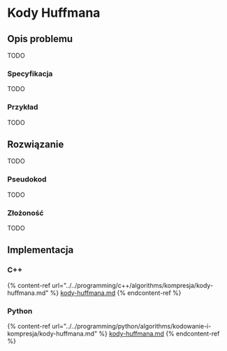 # Kody Huffmana

## Opis problemu

TODO

### Specyfikacja

TODO

### Przykład

TODO

## Rozwiązanie

TODO

### Pseudokod

TODO

### Złożoność

TODO

## Implementacja

### C++

{% content-ref url="../../programming/c++/algorithms/kompresja/kody-huffmana.md" %}
[kody-huffmana.md](../../programming/c++/algorithms/kompresja/kody-huffmana.md)
{% endcontent-ref %}

### Python

{% content-ref url="../../programming/python/algorithms/kodowanie-i-kompresja/kody-huffmana.md" %}
[kody-huffmana.md](../../programming/python/algorithms/kodowanie-i-kompresja/kody-huffmana.md)
{% endcontent-ref %}
